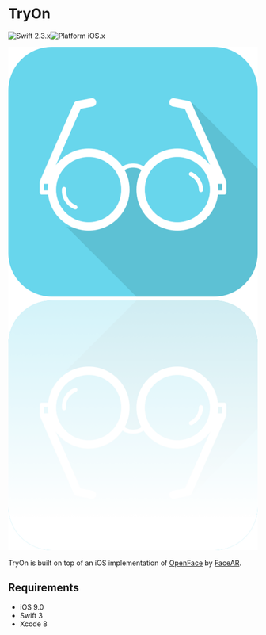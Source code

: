 # TryOn

![Swift 2.3.x](https://img.shields.io/badge/Swift-3.0-orange.svg)![Platform iOS.x](https://img.shields.io/badge/Platform-iOS-blue.svg)

<img src="./imgs/logo_with_reflection.png" alt="" />

TryOn is built on top of an iOS implementation of [OpenFace](https://github.com/TadasBaltrusaitis/OpenFace) by [FaceAR](https://github.com/FaceAR/OpenFaceIOS).

## Requirements

* iOS 9.0
* Swift 3
* Xcode 8
